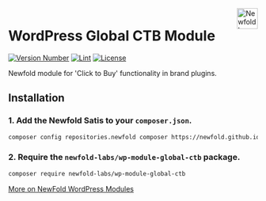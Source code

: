 <a href="https://newfold.com/" target="_blank">
    <img src="https://newfold.com/content/experience-fragments/newfold/site-header/master/_jcr_content/root/header/logo.coreimg.svg/1621395071423/newfold-digital.svg" alt="Newfold Logo" title="Newfold Digital" align="right" 
height="42" />
</a>

# WordPress Global CTB Module

[![Version Number](https://img.shields.io/github/v/release/newfold-labs/wp-module-global-ctb?color=21a0ed&labelColor=333333)](https://github.com/newfold-labs/wp-module-global-ctb/releases)
[![Lint](https://github.com/newfold-labs/wp-module-global-ctb/actions/workflows/lint.yml/badge.svg?branch=main)](https://github.com/newfold-labs/wp-module-global-ctb/actions/workflows/lint.yml)
[![License](https://img.shields.io/github/license/newfold-labs/wp-module-global-ctb?labelColor=333333&color=666666)](https://raw.githubusercontent.com/newfold-labs/wp-module-global-ctb/master/LICENSE)

Newfold module for 'Click to Buy' functionality in brand plugins.

## Installation

### 1. Add the Newfold Satis to your `composer.json`.

 ```bash
 composer config repositories.newfold composer https://newfold.github.io/satis
 ```

### 2. Require the `newfold-labs/wp-module-global-ctb` package.

 ```bash
 composer require newfold-labs/wp-module-global-ctb
 ```

[More on NewFold WordPress Modules](https://github.com/newfold-labs/wp-module-loader)
